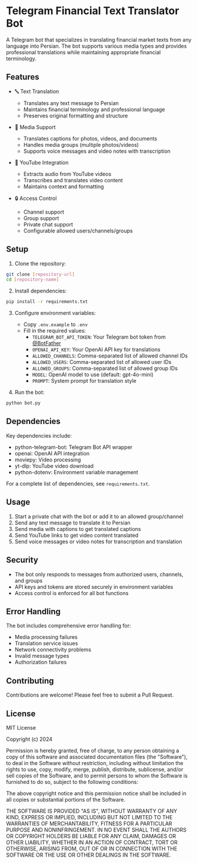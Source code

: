 # Telegram Financial Text Translator Bot

A Telegram bot that specializes in translating financial market texts from any language into Persian. The bot supports various media types and provides professional translations while maintaining appropriate financial terminology.

## Features

- 🔤 Text Translation

  - Translates any text message to Persian
  - Maintains financial terminology and professional language
  - Preserves original formatting and structure

- 📸 Media Support

  - Translates captions for photos, videos, and documents
  - Handles media groups (multiple photos/videos)
  - Supports voice messages and video notes with transcription

- 🎥 YouTube Integration

  - Extracts audio from YouTube videos
  - Transcribes and translates video content
  - Maintains context and formatting

- 🔒 Access Control
  - Channel support
  - Group support
  - Private chat support
  - Configurable allowed users/channels/groups

## Setup

1. Clone the repository:

```bash
git clone [repository-url]
cd [repository-name]
```

2. Install dependencies:

```bash
pip install -r requirements.txt
```

3. Configure environment variables:

   - Copy `.env.example` to `.env`
   - Fill in the required values:
     - `TELEGRAM_BOT_API_TOKEN`: Your Telegram bot token from [@BotFather](https://t.me/BotFather)
     - `OPENAI_API_KEY`: Your OpenAI API key for translations
     - `ALLOWED_CHANNELS`: Comma-separated list of allowed channel IDs
     - `ALLOWED_USERS`: Comma-separated list of allowed user IDs
     - `ALLOWED_GROUPS`: Comma-separated list of allowed group IDs
     - `MODEL`: OpenAI model to use (default: gpt-4o-mini)
     - `PROMPT`: System prompt for translation style

4. Run the bot:

```bash
python bot.py
```

## Dependencies

Key dependencies include:

- python-telegram-bot: Telegram Bot API wrapper
- openai: OpenAI API integration
- moviepy: Video processing
- yt-dlp: YouTube video download
- python-dotenv: Environment variable management

For a complete list of dependencies, see `requirements.txt`.

## Usage

1. Start a private chat with the bot or add it to an allowed group/channel
2. Send any text message to translate it to Persian
3. Send media with captions to get translated captions
4. Send YouTube links to get video content translated
5. Send voice messages or video notes for transcription and translation

## Security

- The bot only responds to messages from authorized users, channels, and groups
- API keys and tokens are stored securely in environment variables
- Access control is enforced for all bot functions

## Error Handling

The bot includes comprehensive error handling for:

- Media processing failures
- Translation service issues
- Network connectivity problems
- Invalid message types
- Authorization failures

## Contributing

Contributions are welcome! Please feel free to submit a Pull Request.

## License

MIT License

Copyright (c) 2024

Permission is hereby granted, free of charge, to any person obtaining a copy
of this software and associated documentation files (the "Software"), to deal
in the Software without restriction, including without limitation the rights
to use, copy, modify, merge, publish, distribute, sublicense, and/or sell
copies of the Software, and to permit persons to whom the Software is
furnished to do so, subject to the following conditions:

The above copyright notice and this permission notice shall be included in all
copies or substantial portions of the Software.

THE SOFTWARE IS PROVIDED "AS IS", WITHOUT WARRANTY OF ANY KIND, EXPRESS OR
IMPLIED, INCLUDING BUT NOT LIMITED TO THE WARRANTIES OF MERCHANTABILITY,
FITNESS FOR A PARTICULAR PURPOSE AND NONINFRINGEMENT. IN NO EVENT SHALL THE
AUTHORS OR COPYRIGHT HOLDERS BE LIABLE FOR ANY CLAIM, DAMAGES OR OTHER
LIABILITY, WHETHER IN AN ACTION OF CONTRACT, TORT OR OTHERWISE, ARISING FROM,
OUT OF OR IN CONNECTION WITH THE SOFTWARE OR THE USE OR OTHER DEALINGS IN THE
SOFTWARE.
